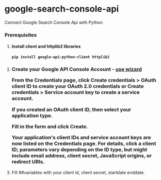 # google-search-console-api
 Connect Google Search Console Api with Python

<h3>Prerequisites</h3>
<ol>
<li><h4>Install client and httplib2 libraries<h4>
<code>pip install google-api-python-client httplib2</code></li>
<li><h3>Create your Google API Console Account - <a href="https://console.developers.google.com/start/api?id=webmasters&credential=client_key" target="_blank" > use wizard </a><br> 
<p>From the Credentials page, click Create credentials > OAuth client ID to create your OAuth 2.0 credentials or Create credentials > Service account key to create a service account.</p> 
<p> If you created an OAuth client ID, then select your application type.</p> 
<p> Fill in the form and click Create.</p> 
<p>Your application's client IDs and service account keys are now listed on the Credentials page. For details, click a client ID; parameters vary depending on the ID type, but might include email address, client secret, JavaScript origins, or redirect URIs.</p>
</li>
<li>Fill ##variables with your client id, client secret, startdate enddate.</li>
</ol>